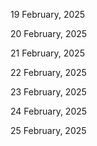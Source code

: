 19 February, 2025

20 February, 2025

21 February, 2025

22 February, 2025

23 February, 2025

24 February, 2025

25 February, 2025